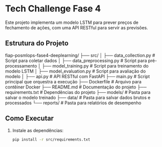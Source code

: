 # Tech Challenge Fase 4

Este projeto implementa um modelo LSTM para prever preços de fechamento de ações, com uma API RESTful para servir as previsões.

## Estrutura do Projeto

fiap-posmlops-fase4-deeplearning/
├── src/
│   ├── data_collection.py        # Script para coletar dados
│   ├── data_preprocessing.py     # Script para pré-processamento
│   ├── model_training.py         # Script para treinamento do modelo LSTM
│   ├── model_evaluation.py       # Script para avaliação do modelo
│   ├── api.py                    # API RESTful com FastAPI
├── main.py                       # Script principal que orquestra a execução
├── Dockerfile                    # Arquivo para contêiner Docker
├── README.md                     # Documentação do projeto
├── requirements.txt              # Dependências do projeto
├── models/                       # Pasta para salvar o modelo treinado
├── data/                         # Pasta para salvar dados brutos e processados
└── reports/                      # Pasta para relatórios de desempenho

## Como Executar
1. Instale as dependências:
   ```bash
   pip install -r src/requirements.txt